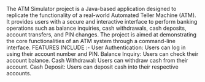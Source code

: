 The ATM Simulator project is a Java-based application designed to replicate the functionality of a real-world Automated Teller Machine (ATM). It provides users with a secure and interactive interface to perform banking operations such as balance inquiries, cash withdrawals, cash deposits, account transfers, and PIN changes. The project is aimed at demonstrating the core functionalities of an ATM system through a command-line interface.
FEATURES INCLUDE :- 
User Authentication: Users can log in using their account number and PIN.
Balance Inquiry: Users can check their account balance.
Cash Withdrawal: Users can withdraw cash from their account.
Cash Deposit: Users can deposit cash into their respective accounts.
